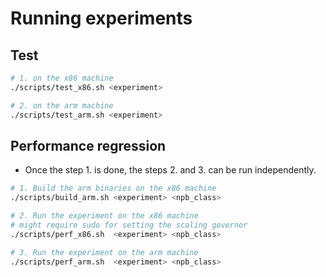 # Running experiments

## Test

```bash
# 1. on the x86 machine
./scripts/test_x86.sh <experiment>

# 2. on the arm machine
./scripts/test_arm.sh <experiment>
```

## Performance regression

* Once the step 1. is done, the steps 2. and 3. can be run independently.

```bash
# 1. Build the arm binaries on the x86 machine
./scripts/build_arm.sh <experiment> <npb_class>

# 2. Run the experiment on the x86 machine
# might require sudo for setting the scaling governor
./scripts/perf_x86.sh  <experiment> <npb_class>

# 3. Run the experiment on the arm machine
./scripts/perf_arm.sh  <experiment> <npb_class>
```